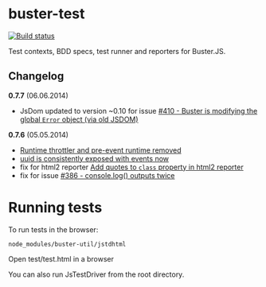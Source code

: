 # buster-test

[![Build status](https://secure.travis-ci.org/busterjs/buster-test.png?branch=master)](http://travis-ci.org/busterjs/buster-test)

Test contexts, BDD specs, test runner and reporters for Buster.JS.


## Changelog

**0.7.7** (06.06.2014)

* JsDom updated to version ~0.10 for issue [#410 - Buster is modifying the global `Error` object (via old JSDOM)](https://github.com/busterjs/buster/issues/410)

**0.7.6** (05.05.2014)

* [Runtime throttler and pre-event runtime removed](https://github.com/busterjs/buster-test/commit/e7cf870e1868f410b9130591d70fdade2c586b93)
* [uuid is consistently exposed with events now](https://github.com/busterjs/buster-test/commit/81515e8f386e6b9bf2c8dacb977857ac905c77de)
* fix for html2 reporter [Add quotes to `class` property in html2 reporter](https://github.com/busterjs/buster-test/commit/13bacc1a579db266e884722798f10c2adb3fca1a)
* fix for issue [#386 - console.log() outputs twice](https://github.com/busterjs/buster/issues/386)


# Running tests

To run tests in the browser:

    node_modules/buster-util/jstdhtml

Open test/test.html in a browser

You can also run JsTestDriver from the root directory.
